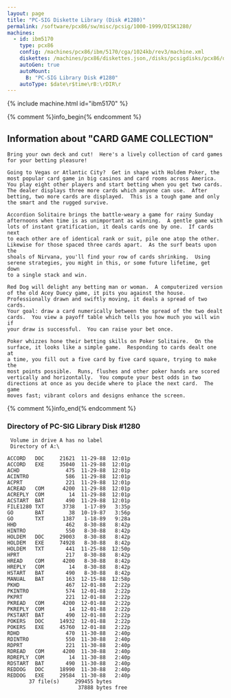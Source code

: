 ```yaml
---
layout: page
title: "PC-SIG Diskette Library (Disk #1280)"
permalink: /software/pcx86/sw/misc/pcsig/1000-1999/DISK1280/
machines:
  - id: ibm5170
    type: pcx86
    config: /machines/pcx86/ibm/5170/cga/1024kb/rev3/machine.xml
    diskettes: /machines/pcx86/diskettes.json,/disks/pcsigdisks/pcx86/diskettes.json
    autoGen: true
    autoMount:
      B: "PC-SIG Library Disk #1280"
    autoType: $date\r$time\rB:\rDIR\r
---
```


{% include machine.html id="ibm5170" %}

{% comment %}info_begin{% endcomment %}

## Information about "CARD GAME COLLECTION"

    Bring your own deck and cut!  Here's a lively collection of card games
    for your betting pleasure!
    
    Going to Vegas or Atlantic City?  Get in shape with Holdem Poker, the
    most popular card game in big casinos and card rooms across America.
    You play eight other players and start betting when you get two cards.
    The dealer displays three more cards which anyone can use.  After
    betting, two more cards are displayed.  This is a tough game and only
    the smart and the rugged survive.
    
    Accordion Solitaire brings the battle-weary a game for rainy Sunday
    afternoons when time is as unimportant as winning.  A gentle game with
    lots of instant gratification, it deals cards one by one.  If cards next
    to each other are of identical rank or suit, pile one atop the other.
    Likewise for those spaced three cards apart.  As the surf beats upon the
    shoals of Nirvana, you'll find your row of cards shrinking.  Using
    serene strategies, you might in this, or some future lifetime, get down
    to a single stack and win.
    
    Red Dog will delight any betting man or woman.  A computerized version
    of the old Acey Duecy game, it pits you against the house.
    Professionally drawn and swiftly moving, it deals a spread of two cards.
    Your goal: draw a card numerically between the spread of the two dealt
    cards.  You view a payoff table which tells you how much you will win if
    your draw is successful.  You can raise your bet once.
    
    Poker whizzes hone their betting skills on Poker Solitaire.  On the
    surface, it looks like a simple game.  Responding to cards dealt one at
    a time, you fill out a five card by five card square, trying to make the
    most points possible.  Runs, flushes and other poker hands are scored
    vertically and horizontally.  You compute your best odds in two
    directions at once as you decide where to place the next card.  The game
    moves fast; vibrant colors and designs enhance the screen.
{% comment %}info_end{% endcomment %}


### Directory of PC-SIG Library Disk #1280

     Volume in drive A has no label
     Directory of A:\

    ACCORD   DOC     21621  11-29-88  12:01p
    ACCORD   EXE     35040  11-29-88  12:01p
    ACHD               475  11-29-88  12:01p
    ACINTRO            586  11-29-88  12:01p
    ACPRT              221  11-29-88  12:01p
    ACREAD   COM      4200  11-29-88  12:01p
    ACREPLY  COM        14  11-29-88  12:01p
    ACSTART  BAT       490  11-29-88  12:01p
    FILE1280 TXT      3738   1-17-89   3:35p
    GO       BAT        38  10-19-87   3:56p
    GO       TXT      1387   1-18-89   9:28a
    HHD                462   8-30-88   8:42p
    HINTRO             550   8-30-88   8:42p
    HOLDEM   DOC     29003   8-30-88   8:42p
    HOLDEM   EXE     74928   8-30-88   8:42p
    HOLDEM   TXT       441  11-25-88  12:50p
    HPRT               217   8-30-88   8:42p
    HREAD    COM      4200   8-30-88   8:42p
    HREPLY   COM        14   8-30-88   8:42p
    HSTART   BAT       490   8-30-88   8:42p
    MANUAL   BAT       163  12-15-88  12:58p
    PKHD               467  12-01-88   2:22p
    PKINTRO            574  12-01-88   2:22p
    PKPRT              221  12-01-88   2:22p
    PKREAD   COM      4200  12-01-88   2:22p
    PKREPLY  COM        14  12-01-88   2:22p
    PKSTART  BAT       490  12-01-88   2:22p
    POKERS   DOC     14932  12-01-88   2:22p
    POKERS   EXE     45760  12-01-88   2:22p
    RDHD               470  11-30-88   2:40p
    RDINTRO            550  11-30-88   2:40p
    RDPRT              221  11-30-88   2:40p
    RDREAD   COM      4200  11-30-88   2:40p
    RDREPLY  COM        14  11-30-88   2:40p
    RDSTART  BAT       490  11-30-88   2:40p
    REDDOG   DOC     18990  11-30-88   2:40p
    REDDOG   EXE     29584  11-30-88   2:40p
           37 file(s)     299455 bytes
                           37888 bytes free
